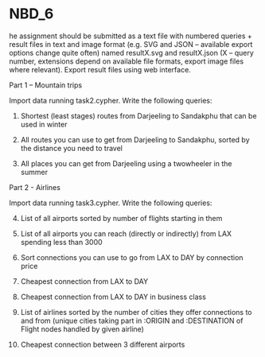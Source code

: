 # NBD_6

he assignment should be submitted as a text file with numbered queries + result files in text and image format (e.g. SVG and JSON – available export options change quite often) named resultX.svg and resultX.json (X – query number, extensions depend on available file formats, export image files where relevant). Export result files using web interface.

Part 1 – Mountain trips

Import data running task2.cypher. Write the following queries:

1. Shortest (least stages) routes from Darjeeling to Sandakphu that can be used in winter

2. All routes you can use to get from Darjeeling to Sandakphu, sorted by the distance you need to travel

3. All places you can get from Darjeeling using a twowheeler in the summer

Part 2 - Airlines

Import data running task3.cypher. Write the following queries:

4. List of all airports sorted by number of flights starting in them

5. List of all airports you can reach (directly or indirectly) from LAX spending less than 3000

6. Sort connections you can use to go from LAX to DAY by connection price

7. Cheapest connection from LAX to DAY

8. Cheapest connection from LAX to DAY in business class

9. List of airlines sorted by the number of cities they offer connections to and from (unique cities taking part in :ORIGIN and :DESTINATION of Flight nodes handled by given airline)

10. Cheapest connection between 3 different airports
